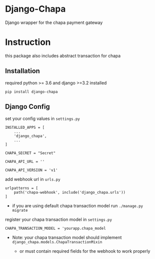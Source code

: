 # Django-Chapa 

Django wrapper for the chapa payment gateway


# Instruction
this package also includes abstract transaction for chapa

## Installation

required python >= 3.6 and django >=3.2 installed

```
pip install django-chapa
```

## Django Config
set your config values in `settings.py`

```
INSTALLED_APPS = [
    ...
    'django_chapa',
    ...
]

CHAPA_SECRET = "Secret"

CHAPA_API_URL = ''

CHAPA_API_VERSION = 'v1'

```

add webhook url in `urls.py` 

```
urlpatterns = [
    path('chapa-webhook', include('django_chapa.urls'))
]
```

- if you are using default chapa transaction model run `./manage.py migrate`


register your chapa transaction model in    ``settings.py``

```CHAPA_TRANSACTION_MODEL = 'yourapp.chapa_model```

- Note: your chapa transaction model should implement ``django_chapa.models.ChapaTransactionMixin``
    
    - or must contain required fields for the webhook to work properly
